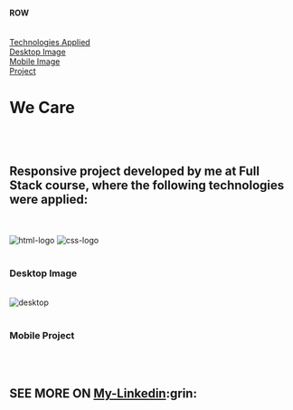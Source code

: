 <h4>ROW</h4>
<br>
<a href="#technologies">  Technologies Applied </a> 
<br>
<a href="#desktop"> Desktop Image </a>
<br>
<a href="#mobile"> Mobile Image </a>
<br>
<a href="https://responsivewecare.netlify.app/"> Project <a/>
<br>
  <h1>We Care</h1>
<br>
<br>
<h2 id="technologies"> Responsive project developed by me at Full Stack course, where the following technologies were applied:</h2>
<br>
<br>
<img src="https://img.shields.io/badge/HTML5-E34F26?style=for-the-badge&logo=html5&logoColor=white" alt="html-logo">
<img src="https://img.shields.io/badge/CSS-239120?&style=for-the-badge&logo=css3&logoColor=white" alt="css-logo">
<br>
<br>
<h3 id="desktop"> Desktop Image </h3>
<br>
<img src="https://github.com/Ricardocrvg19/We-Care/blob/main/assets/We-Care-Readme-1.png?raw=true" alt="desktop">
<br>
<br>
<h3 id="mobile"> Mobile Project</h3>
<br>
<img src="https://github.com/Ricardocrvg19/We-Care/blob/main/assets/mobile-we-care.png?raw=true" alt="">
<br>
<br>
<h2> SEE MORE ON <a href="https://www.linkedin.com/in/ricardo-martins-r2730/">My-Linkedin</a>:grin:</h2>
